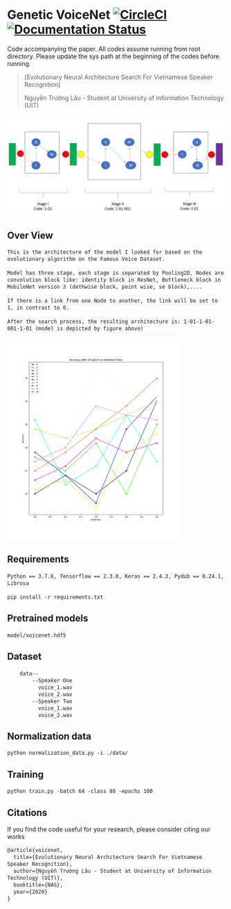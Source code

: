 # Genetic VoiceNet [![CircleCI](https://circleci.com/gh/faustomorales/keras-ocr.svg?style=shield)](https://github.com/nguyentruonglau) [![Documentation Status](https://readthedocs.org/projects/keras-ocr/badge/?version=latest)](https://github.com/nguyentruonglau)

Code accompanying the paper. All codes assume running from root directory. Please update the sys path at the beginning of the codes before running.
> [Evolutionary Neural Architecture Search For Vietnamese Speaker Recognition]
>
> Nguyễn Trường Lâu - Student at University of Information Technology (UIT)
>

![overview](https://github.com/nguyentruonglau/Genetic-VoiceNet/blob/main/img/model.png "Model Architecture")

## Over View
``` 
This is the architecture of the model I looked for based on the evolutionary algorithm on the Famous Voice Dataset.

Model has three stage, each stage is separated by Pooling2D, Nodes are convolution block like: identity block in ResNet, Bottleneck block in MobileNet version 3 (dethwise block, point wise, se block),....

If there is a link from one Node to another, the link will be set to 1, in contrast to 0.

After the search process, the resulting architecture is: 1-01-1-01-001-1-01 (model is depicted by figure above)

```
![Training](https://github.com/nguyentruonglau/Genetic-VoiceNet/blob/main/img/train.png "Training")

## Requirements
``` 
Python == 3.7.6, Tensorflow == 2.3.0, Keras == 2.4.3, Pydub == 0.24.1, Librosa

pip install -r requirements.txt
```

## Pretrained models
``` 
model/voicenet.hdf5
```

## Dataset
``` 
    data--
        --Speaker One
          voice_1.wav
          voice_2.wav
        --Speaker Two
          voice_1.wav
          voice_2.wav
```

## Normalization data
``` 
python normalization_data.py -i ./data/
```

## Training
``` 
python train.py -batch 64 -class 80 -epochs 100
```

## Citations
If you find the code useful for your research, please consider citing our works
``` 
@article{voicenet,
  title={Evolutionary Neural Architecture Search For Vietnamese Speaker Recognition},
  author={Nguyễn Trường Lâu - Student at University of Information Technology (UIT)},
  booktitle={NAS},
  year={2020}
}
```
